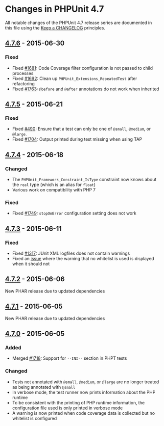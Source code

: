# Changes in PHPUnit 4.7

All notable changes of the PHPUnit 4.7 release series are documented in this file using the [Keep a CHANGELOG](http://keepachangelog.com/) principles.

## [4.7.6] - 2015-06-30

### Fixed

* Fixed [#1681](https://github.com/sebastianbergmann/phpunit/issues/1681): Code Coverage filter configuration is not passed to child processes
* Fixed [#1692](https://github.com/sebastianbergmann/phpunit/issues/1692): Clean up `PHPUnit_Extensions_RepeatedTest` after refactoring
* Fixed [#1763](https://github.com/sebastianbergmann/phpunit/issues/1763): `@before` and `@after` annotations do not work when inherited

## [4.7.5] - 2015-06-21

### Fixed

* Fixed [#490](https://github.com/sebastianbergmann/phpunit/issues/490): Ensure that a test can only be one of `@small`, `@medium`, or `@large`.
* Fixed [#1704](https://github.com/sebastianbergmann/phpunit/issues/1704): Output printed during test missing when using TAP

## [4.7.4] - 2015-06-18

### Changed

* The `PHPUnit_Framework_Constraint_IsType` constraint now knows about the `real` type (which is an alias for `float`)
* Various work on compatibility with PHP 7

### Fixed

* Fixed [#1749](https://github.com/sebastianbergmann/phpunit/issues/1749): `stopOnError` configuration setting does not work

## [4.7.3] - 2015-06-11

### Fixed

* Fixed [#1317](https://github.com/sebastianbergmann/phpunit/issues/1317): JUnit XML logfiles does not contain warnings
* Fixed an [issue](https://github.com/sebastianbergmann/php-code-coverage/issues/347) where the warning that no whitelist is used is displayed when it should not

## [4.7.2] - 2015-06-06

New PHAR release due to updated dependencies

## [4.7.1] - 2015-06-05

New PHAR release due to updated dependencies

## [4.7.0] - 2015-06-05

### Added

* Merged [#1718](https://github.com/sebastianbergmann/phpunit/issues/1718): Support for `--INI--` section in PHPT tests

### Changed

* Tests not annotated with `@small`, `@medium`, or `@large` are no longer treated as being annotated with `@small`
* In verbose mode, the test runner now prints information about the PHP runtime
* To be consistent with the printing of PHP runtime information, the configuration file used is only printed in verbose mode
* A warning is now printed when code coverage data is collected but no whitelist is configured

[4.7.6]: https://github.com/sebastianbergmann/phpunit/compare/4.7.5...4.7.6
[4.7.5]: https://github.com/sebastianbergmann/phpunit/compare/4.7.4...4.7.5
[4.7.4]: https://github.com/sebastianbergmann/phpunit/compare/4.7.3...4.7.4
[4.7.3]: https://github.com/sebastianbergmann/phpunit/compare/4.7.2...4.7.3
[4.7.2]: https://github.com/sebastianbergmann/phpunit/compare/4.7.1...4.7.2
[4.7.1]: https://github.com/sebastianbergmann/phpunit/compare/4.7.0...4.7.1
[4.7.0]: https://github.com/sebastianbergmann/phpunit/compare/4.6...4.7.0

